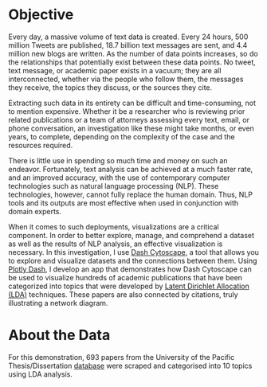 # Objective

Every day, a massive volume of text data is created. Every 24 hours, 500 million Tweets are published, 18.7 billion text messages are sent, and 4.4 million new blogs are written. As the number of data points increases, so do the relationships that potentially exist between these data points. No tweet, text message, or academic paper exists in a vacuum; they are all interconnected, whether via the people who follow them, the messages they receive, the topics they discuss, or the sources they cite.

Extracting such data in its entirety can be difficult and time-consuming, not to mention expensive. Whether it be a researcher who is reviewing prior related publications or a team of attorneys assessing every text, email, or phone conversation, an investigation like these might take months, or even years, to complete, depending on the complexity of the case and the resources required.

There is little use in spending so much time and money on such an endeavor. Fortunately, text analysis can be achieved at a much faster rate, and an improved accuracy, with the use of contemporary computer technologies such as natural language processing (NLP). These technologies, however, cannot fully replace the human domain. Thus, NLP tools and its outputs are most effective when used in conjunction with domain experts.

When it comes to such deployments, visualizations are a critical component. In order to better explore, manage, and comprehend a dataset as well as the results of NLP analysis, an effective visualization is necessary. In this investigation, I use [Dash Cytoscape](https://github.com/plotly/dash-cytoscape), a tool that allows you to explore and visualize datasets and the connections between them. Using [Plotly Dash](https://plotly.com/dash/), I develop an app that demonstrates how Dash Cytoscape can be used to visualize hundreds of academic publications that have been categorized into topics that were developed by [Latent Dirichlet Allocation (LDA)](https://en.wikipedia.org/wiki/Latent_Dirichlet_allocation) techniques. These papers are also connected by citations, truly illustrating a network diagram.

# About the Data
For this demonstration, 693 papers from the University of the Pacific Thesis/Dissertation [database](https://scholarlycommons.pacific.edu/uop_etds/) were scraped and categorised into 10 topics using LDA analysis.
